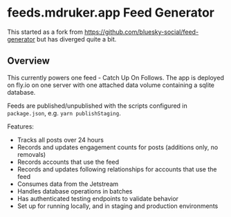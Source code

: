 # feeds.mdruker.app Feed Generator

This started as a fork from https://github.com/bluesky-social/feed-generator but has diverged quite a bit.

## Overview

This currently powers one feed - Catch Up On Follows. The app is deployed on fly.io on one server with one attached data volume containing a sqlite database.

Feeds are published/unpublished with the scripts configured in `package.json`, e.g. `yarn publishStaging`.

Features:
* Tracks all posts over 24 hours
* Records and updates engagement counts for posts (additions only, no removals)
* Records accounts that use the feed
* Records and updates following relationships for accounts that use the feed
* Consumes data from the Jetstream
* Handles database operations in batches
* Has authenticated testing endpoints to validate behavior
* Set up for running locally, and in staging and production environments